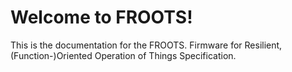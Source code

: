 # Welcome to FROOTS!

This is the documentation for the FROOTS. Firmware for Resilient, (Function-)Oriented Operation of Things Specification.
